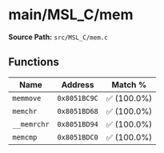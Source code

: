 # main/MSL_C/mem

**Source Path:** `src/MSL_C/mem.c`

## Functions

| Name | Address | Match % |
|------|---------|---------|
| `memmove` | `0x8051BC9C` | :white_check_mark: (100.0%) |
| `memchr` | `0x8051BD68` | :white_check_mark: (100.0%) |
| `__memrchr` | `0x8051BD94` | :white_check_mark: (100.0%) |
| `memcmp` | `0x8051BDC0` | :white_check_mark: (100.0%) |